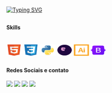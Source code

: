 ### 
<div>
<a href="https://git.io/typing-svg"><img src="https://readme-typing-svg.demolab.com?font=Fira+Code&size=40&pause=1000&center=true&random=false&width=435&lines=Hi!+I'm+Murilo+Bezerra!;Here+you+can+find+my+projects+%3C3" alt="Typing SVG" /></a>
</div>

##
#### Skills
<div style="display: inline_block"><br>
  <img align="center" alt="muri-HTML" height="30" width="40" src="https://raw.githubusercontent.com/devicons/devicon/master/icons/html5/html5-original.svg">
  <img align="center" alt="muri-CSS" height="30" width="40" src="https://raw.githubusercontent.com/devicons/devicon/master/icons/css3/css3-original.svg">
  <img align="center" alt="muri-Python" height="30" width="40" src="https://raw.githubusercontent.com/devicons/devicon/master/icons/python/python-original.svg">
  <img align="center" alt="muri-AE" height="30" width="40" src="https://raw.githubusercontent.com/devicons/devicon/master/icons/aftereffects/aftereffects-original.svg">
   <img align="center" alt="muri-Illustrator" height="30" width="40" src="https://raw.githubusercontent.com/devicons/devicon/master/icons/illustrator/illustrator-line.svg">
   <img align="center" alt="muri-Bootstrap" height="30" width="40" src="https://raw.githubusercontent.com/devicons/devicon/master/icons/bootstrap/bootstrap-original.svg">
</div>

##
  #### Redes Sociais e contato
<div>
  <a href="https://instagram.com/murilobezs" target="_blank"><img src="https://img.shields.io/badge/-Instagram-%23E4405F?style=for-the-badge&logo=instagram&logoColor=white" target="_blank"></a>
  <a href = "mailto:murilobezs@gmail.com"><img src="https://img.shields.io/badge/-Gmail-%23333?style=for-the-badge&logo=gmail&logoColor=white" target="_blank"></a>
  <a href = "https://api.whatsapp.com/send?phone=5511930850009"><img src="https://img.shields.io/badge/WhatsApp-25D366?style=for-the-badge&logo=whatsapp&logoColor=white"></a>
  <a href = "mailto:murilo.silva388@etec.sp.gov.br"><img src="https://img.shields.io/badge/Microsoft_Outlook-0078D4?style=for-the-badge&logo=microsoft-outlook&logoColor=white"></a>
  
</div>




<!-- ![Top Langs](https://github-readme-stats.vercel.app/api/top-langs/?username=murilobez&layout=compact&theme=dracula) -->
<!--
**murilobez/murilobez** is a ✨ _special_ ✨ repository because its `README.md` (this file) appears on your GitHub profile.

Here are some ideas to get you started:

- 🔭 I’m currently working on ...
- 🌱 I’m currently learning ...
- 👯 I’m looking to collaborate on ...
- 🤔 I’m looking for help with ...
- 💬 Ask me about ...
- 📫 How to reach me: ...
- 😄 Pronouns: ...
- ⚡ Fun fact: ...
-->
